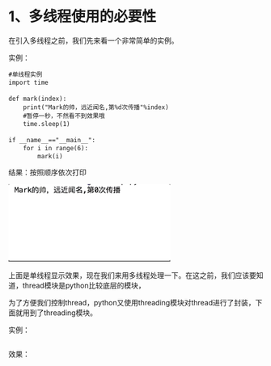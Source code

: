 # 1、多线程使用的必要性

在引入多线程之前，我们先来看一个非常简单的实例。

实例：

```
#单线程实例
import time

def mark(index):
    print("Mark的帅，远近闻名,第%d次传播"%index)
    #暂停一秒，不然看不到效果哦
    time.sleep(1)

if __name__=="__main__":
    for i in range(6):
        mark(i)
```

结果：按照顺序依次打印

![](/assets/1、单线程.gif)

上面是单线程显示效果，现在我们来用多线程处理一下。在这之前，我们应该要知道，thread模块是python比较底层的模块，

为了方便我们控制thread，python又使用threading模块对thread进行了封装，下面就用到了threading模块。

实例：

```

```

效果：

